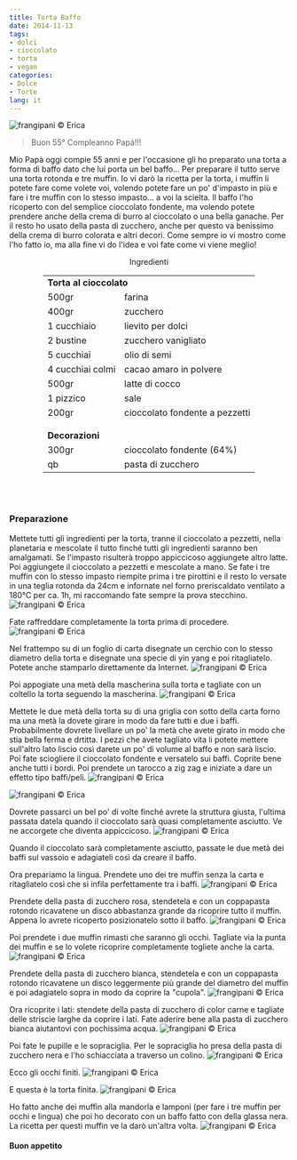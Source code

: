 ```yaml
---
title: Torta Baffo
date: 2014-11-13
tags:
- dolci
- cioccolato
- torta
- vegan
categories:
- Dolce
- Torte
lang: it
---
```

![](header.jpg "frangipani © Erica")

>Buon 55° Compleanno Papà!!!

Mio Papà oggi compie 55 anni e per l'occasione gli ho preparato una torta a forma di baffo dato che lui porta un bel baffo... Per preparare il tutto serve una torta rotonda e tre muffin. Io vi darò la ricetta per la torta, i muffin li potete fare come volete voi, volendo potete fare un po' d'impasto in più e fare i tre muffin con lo stesso impasto... a voi la scielta. Il baffo l'ho ricoperto con del semplice cioccolato fondente, ma volendo potete prendere anche della crema di burro al cioccolato o una bella ganache. Per il resto ho usato della pasta di zucchero, anche per questo va benissimo della crema di burro colorata e altri decori. Come sempre io vi mostro come l'ho fatto io, ma alla fine vi do l'idea e voi fate come vi viene meglio!


<div id="wrapper" style="text-align: center">
  <div id="yourdiv" style="display: inline-block;">
    <div class="ingredients">
      <div class="ingredients-title">Ingredienti</div>
      <table>
        <tbody>
          <tr>
            <td colspan="2"><b>Torta al cioccolato</b></td>
          </tr>
          <tr>
            <td>500gr</td>
            <td>farina</td>
          </tr>
          <tr>
            <td>400gr</td>
            <td>zucchero</td>
          </tr>
          <tr>
            <td>1 cucchiaio</td>
            <td>lievito per dolci</td>
          </tr>
          <tr>
            <td>2 bustine</td>
            <td>zucchero vanigliato</td>
          </tr>
          <tr>
            <td>5 cucchiai</td>
            <td>olio di semi</td>
          </tr>
          <tr>
            <td>4 cucchiai colmi</td>
            <td>cacao amaro in polvere</td>
          </tr>
          <tr>
            <td>500gr</td>
            <td>latte di cocco</td>
          </tr>
          <tr>   
            <td>1 pizzico</td>
            <td>sale</td>
          </tr>
          <tr>
            <td>200gr</td>
            <td>cioccolato fondente a pezzetti</td>
          </tr>
          <tr style="height: 15px;"></tr>
          <tr>          
            <td colspan="2"><b>Decorazioni</b></td>
          </tr>
          <tr>
            <td>300gr</td>
            <td>cioccolato fondente (64%)</td>
          </tr>
          <tr>
            <td>qb</td>
            <td>pasta di zucchero</td>     
          </tr>
        </tbody>
      </table>
      <br></br>
    </div>
  </div>
</div>


<h3>
  <font color="grey">
    <i class="fa fa-cogs"></i>
  </font> Preparazione
</h3>

Mettete tutti gli ingredienti per la torta, tranne il cioccolato a pezzetti, nella planetaria e mescolate il tutto finché tutti gli ingredienti saranno ben amalgamati. Se l'impasto risulterà troppo appiccicoso aggiungete altro latte. Poi aggiungete il cioccolato a pezzetti e mescolate a mano. Se fate i tre muffin con lo stesso impasto riempite prima i tre pirottini e il resto lo versate in una teglia rotonda da 24cm e infornate nel forno preriscaldato ventilato a 180°C per ca. 1h, mi raccomando fate sempre la prova stecchino.
![](impasto.jpg "frangipani © Erica")

Fate raffreddare completamente la torta prima di procedere.
![](torta.jpg "frangipani © Erica")

Nel frattempo su di un foglio di carta disegnate un cerchio con lo stesso diametro della torta e disegnate una specie di yin yang e poi ritagliatelo. Potete anche stamparlo direttamente da Internet.
![](yinyang.jpg "frangipani © Erica")

Poi appogiate una metà della mascherina sulla torta e tagliate con un coltello la torta seguendo la mascherina.
![](tagliata.jpg "frangipani © Erica")

Mettete le due metà della torta su di una griglia con sotto della carta forno ma una metà la dovete girare in modo da fare tutti e due i baffi. Probabilmente dovrete livellare un po' la metà che avete girato in modo che stia bella ferma e drtitta. I pezzi che avete tagliato vita li potete mettere sull'altro lato liscio così darete un po' di volume al baffo e non sarà liscio. Poi fate sciogliere il cioccolato fondente e versatelo sui baffi. Coprite bene anche tutti i bordi. Poi prendete un tarocco a zig zag e iniziate a dare un effetto tipo baffi/peli.
![](tarocco.jpg "frangipani © Erica")

![](glassare.jpg "frangipani © Erica")

Dovrete passarci un bel po' di volte finché avrete la struttura giusta, l'ultima passata datela quando il cioccolato sarà quasi completamente asciutto. Ve ne accorgete che diventa appiccicoso.
![](baffo.jpg "frangipani © Erica")

Quando il cioccolato sarà completamente asciutto, passate le due metà dei baffi sul vassoio e adagiateli così da creare il baffo.

Ora prepariamo la lingua. Prendete uno dei tre muffin senza la carta e ritagliatelo così che si infila perfettamente tra i baffi.
![](lingua.jpg "frangipani © Erica")

Prendete della pasta di zucchero rosa, stendetela e con un coppapasta rotondo ricavatene un disco abbastanza grande da ricoprire tutto il muffin. Appena lo avrete ricoperto posizionatelo sotto il baffo.
![](linguafinita.jpg "frangipani © Erica")

Poi prendete i due muffin rimasti che saranno gli occhi. Tagliate via la punta dei muffin e se lo volete ricoprire completamente togliete anche la carta.
![](occhi1.jpg "frangipani © Erica")

Prendete della pasta di zucchero bianca, stendetela e con un coppapasta rotondo ricavatene un disco leggermente più grande del diametro del muffin e poi adagiatelo sopra in modo da coprire la "cupola".
![](occhi2.jpg "frangipani © Erica")

Ora ricoprite i lati: stendete della pasta di zucchero di color carne e tagliate delle striscie larghe da coprire i lati. Fate aderire bene alla pasta di zucchero bianca aiutantovi con pochissima acqua.
![](occhi3.jpg "frangipani © Erica")

Poi fate le pupille e le sopraciglia. Per le sopraciglia ho presa della pasta di zucchero nera e l'ho schiacciata a traverso un colino.
![](sopraciglia.jpg "frangipani © Erica")

Ecco gli occhi finiti.
![](occhifiniti.jpg "frangipani © Erica")

E questa è la torta finita.
![](risultato.jpg "frangipani © Erica")

Ho fatto anche dei muffin alla mandorla e lamponi (per fare i tre muffin per occhi e lingua) che poi ho decorato con un baffo fatto con della glassa nera. La ricetta per questi muffin ve la darò un'altra volta.
![](muffin.jpg "frangipani © Erica")


<h4>Buon appetito
  <font color="red">
    <i class="fa fa-smile-o"></i>
  </font>
</h4>
